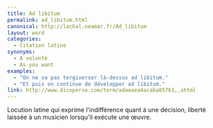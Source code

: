 ```yaml
---
title: Ad libitum
permalink: ad_libitum.html
canonical: http://lachal.neamar.fr/Ad_libitum
layout: word
categories:
  - Citation latine
synonyms:
  - A volonté
  - As you want
examples:
  - "On ne va pas tergiverser là-dessus ad libitum."
  - "Et puis on continue de développer ad libitum."
link: http://www.dicoperso.com/term/adaeaea4acaba85761,,xhtml
---
```


Locution latine qui exprime l'indifférence quant à une décision, liberté laissée à un musicien lorsqu'il exécute une œuvre.

